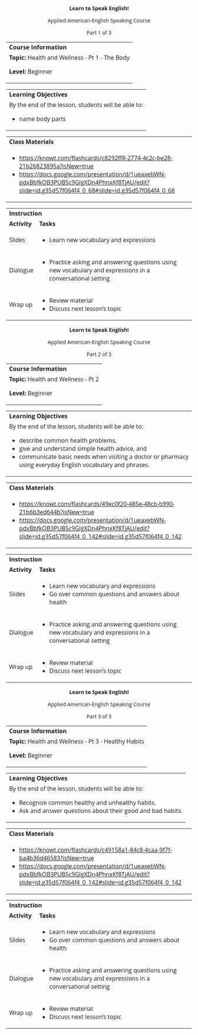 
<style>
body {
  font-family: 'Open Sans', sans-serif;
}
.markdown-body table {
  display: table;
}
</style>
<p style="text-align: center">
<strong>Learn to Speak English!</strong>
</p>
<p style="text-align: center">
Applied American-English Speaking Course
</p>
<p style="text-align: center">
Part 1 of 3
</p>

<table>
  <tr>
   <td><strong>Course Information</strong>
   </td>
  </tr>
  <tr>
   <td><strong>Topic: </strong>Health and Wellness - Pt 1 - The Body
<p>
<strong>Level: </strong>Beginner
   </td>
  </tr>
</table>



<table>
  <tr>
   <td><strong>Learning Objectives</strong>
   </td>
  </tr>
  <tr>
   <td>By the end of the lesson, students will be able to:
<ul>

<li>name body parts</li>
</ul>
   </td>
  </tr>
</table>



<table>
  <tr>
   <td><strong>Class Materials</strong>
   </td>
  </tr>
  <tr>
   <td>
<ul>

<li><a href="https://knowt.com/flashcards/c8292ff8-2774-4c2c-be28-21b26823895a?isNew=true">https://knowt.com/flashcards/c8292ff8-2774-4c2c-be28-21b26823895a?isNew=true</a><span style="text-decoration:underline;"> </span></li>

<li><a href="https://docs.google.com/presentation/d/1ueaxebWN-pdxBbfkOB3PUB5c9GlgXDn4PhnxKf8TjAU/edit?slide=id.g35d57f064f4_0_68#slide=id.g35d57f064f4_0_68">https://docs.google.com/presentation/d/1ueaxebWN-pdxBbfkOB3PUB5c9GlgXDn4PhnxKf8TjAU/edit?slide=id.g35d57f064f4_0_68#slide=id.g35d57f064f4_0_68</a> </li>
</ul>
   </td>
  </tr>
</table>



<table>
  <tr>
   <td colspan="2" ><strong>Instruction</strong>
   </td>
  </tr>
  <tr>
   <td><strong>Activity</strong>
   </td>
   <td><strong>Tasks</strong>
   </td>
  </tr>
  <tr>
   <td>Slides
   </td>
   <td>
<ul>

<li>Learn new vocabulary and expressions</li>
</ul>
   </td>
  </tr>
  <tr>
   <td>Dialogue
   </td>
   <td>
<ul>

<li>Practice asking and answering questions using new vocabulary and expressions in a conversational setting</li>
</ul>
   </td>
  </tr>
  <tr>
   <td>Wrap up
   </td>
   <td>
<ul>

<li>Review material</li>

<li>Discuss next lesson’s topic</li>
</ul>
   </td>
  </tr>
</table>


<p>

</p>
<p style="text-align: center">
<strong>Learn to Speak English!</strong>
</p>
<p style="text-align: center">
Applied American-English Speaking Course
</p>
<p style="text-align: center">
Part 2 of 3
</p>

<table>
  <tr>
   <td><strong>Course Information</strong>
   </td>
  </tr>
  <tr>
   <td><strong>Topic: </strong>Health and Wellness - Pt 2 
<p>
<strong>Level: </strong>Beginner
   </td>
  </tr>
</table>



<table>
  <tr>
   <td><strong>Learning Objectives</strong>
   </td>
  </tr>
  <tr>
   <td>By the end of the lesson, students will be able to:
<ul>

<li>describe common health problems, </li>

<li>give and understand simple health advice, and </li>

<li>communicate basic needs when visiting a doctor or pharmacy using everyday English vocabulary and phrases.</li>
</ul>
   </td>
  </tr>
</table>



<table>
  <tr>
   <td><strong>Class Materials</strong>
   </td>
  </tr>
  <tr>
   <td>
<ul>

<li><a href="https://knowt.com/flashcards/49ec0f20-485e-48cb-b990-21b6b3ed644b?isNew=true">https://knowt.com/flashcards/49ec0f20-485e-48cb-b990-21b6b3ed644b?isNew=true</a></li>

<li><a href="https://docs.google.com/presentation/d/1ueaxebWN-pdxBbfkOB3PUB5c9GlgXDn4PhnxKf8TjAU/edit?slide=id.g35d57f064f4_0_142#slide=id.g35d57f064f4_0_142">https://docs.google.com/presentation/d/1ueaxebWN-pdxBbfkOB3PUB5c9GlgXDn4PhnxKf8TjAU/edit?slide=id.g35d57f064f4_0_142#slide=id.g35d57f064f4_0_142</a> </li>
</ul>
   </td>
  </tr>
</table>



<table>
  <tr>
   <td colspan="2" ><strong>Instruction</strong>
   </td>
  </tr>
  <tr>
   <td><strong>Activity</strong>
   </td>
   <td><strong>Tasks</strong>
   </td>
  </tr>
  <tr>
   <td>Slides
   </td>
   <td>
<ul>

<li>Learn new vocabulary and expressions</li>

<li>Go over common questions and answers about health</li>
</ul>
   </td>
  </tr>
  <tr>
   <td>Dialogue
   </td>
   <td>
<ul>

<li>Practice asking and answering questions using new vocabulary and expressions in a conversational setting</li>
</ul>
   </td>
  </tr>
  <tr>
   <td>Wrap up
   </td>
   <td>
<ul>

<li>Review material</li>

<li>Discuss next lesson’s topic</li>
</ul>
   </td>
  </tr>
</table>


<p>

</p>
<p style="text-align: center">
<strong>Learn to Speak English!</strong>
</p>
<p style="text-align: center">
Applied American-English Speaking Course
</p>
<p style="text-align: center">
Part 3 of 3
</p>

<table>
  <tr>
   <td><strong>Course Information</strong>
   </td>
  </tr>
  <tr>
   <td><strong>Topic: </strong>Health and Wellness - Pt 3 - Healthy Habits
<p>
<strong>Level: </strong>Beginner
   </td>
  </tr>
</table>



<table>
  <tr>
   <td><strong>Learning Objectives</strong>
   </td>
  </tr>
  <tr>
   <td>By the end of the lesson, students will be able to:
<ul>

<li>Recognize common healthy and unhealthy habits.</li>

<li>Ask and answer questions about their good and bad habits.</li>
</ul>
   </td>
  </tr>
</table>



<table>
  <tr>
   <td><strong>Class Materials</strong>
   </td>
  </tr>
  <tr>
   <td>
<ul>

<li><a href="https://knowt.com/flashcards/c49158a1-84c8-4caa-9f7f-ba4b36d46583?isNew=true">https://knowt.com/flashcards/c49158a1-84c8-4caa-9f7f-ba4b36d46583?isNew=true</a> </li>

<li><a href="https://docs.google.com/presentation/d/1ueaxebWN-pdxBbfkOB3PUB5c9GlgXDn4PhnxKf8TjAU/edit?slide=id.g35d57f064f4_0_142#slide=id.g35d57f064f4_0_142">https://docs.google.com/presentation/d/1ueaxebWN-pdxBbfkOB3PUB5c9GlgXDn4PhnxKf8TjAU/edit?slide=id.g35d57f064f4_0_142#slide=id.g35d57f064f4_0_142</a> </li>
</ul>
   </td>
  </tr>
</table>



<table>
  <tr>
   <td colspan="2" ><strong>Instruction</strong>
   </td>
  </tr>
  <tr>
   <td><strong>Activity</strong>
   </td>
   <td><strong>Tasks</strong>
   </td>
  </tr>
  <tr>
   <td>Slides
   </td>
   <td>
<ul>

<li>Learn new vocabulary and expressions</li>

<li>Go over common questions and answers about health</li>
</ul>
   </td>
  </tr>
  <tr>
   <td>Dialogue
   </td>
   <td>
<ul>

<li>Practice asking and answering questions using new vocabulary and expressions in a conversational setting</li>
</ul>
   </td>
  </tr>
  <tr>
   <td>Wrap up
   </td>
   <td>
<ul>

<li>Review material</li>

<li>Discuss next lesson’s topic</li>
</ul>
   </td>
  </tr>
</table>

